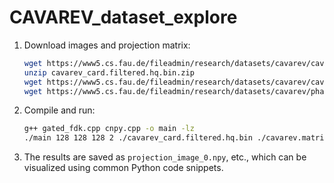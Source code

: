 # CAVAREV_dataset_explore

1. Download images and projection matrix:
    ```sh
    wget https://www5.cs.fau.de/fileadmin/research/datasets/cavarev/cavarev_card.filtered.hq.bin.zip
    unzip cavarev_card.filtered.hq.bin.zip
    wget https://www5.cs.fau.de/fileadmin/research/datasets/cavarev/cavarev.matrices.bin
    wget https://www5.cs.fau.de/fileadmin/research/datasets/cavarev/phasedata_card.txt
    ```

2. Compile and run:
    ```sh
    g++ gated_fdk.cpp cnpy.cpp -o main -lz
    ./main 128 128 128 2 ./cavarev_card.filtered.hq.bin ./cavarev.matrices.bin ./phasedata_card.txt 0.1 0.5 ./reco.vol
    ```

3. The results are saved as `projection_image_0.npy`, etc., which can be visualized using common Python code snippets.

